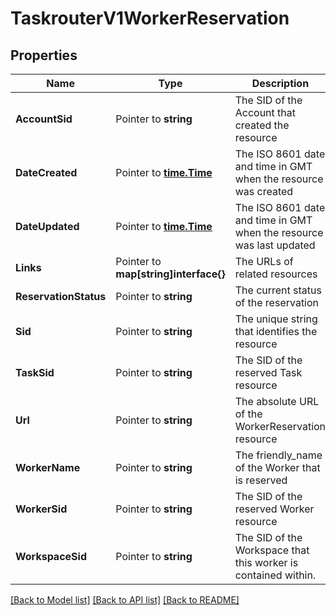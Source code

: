 # TaskrouterV1WorkerReservation

## Properties

Name | Type | Description | Notes
------------ | ------------- | ------------- | -------------
**AccountSid** | Pointer to **string** | The SID of the Account that created the resource |
**DateCreated** | Pointer to [**time.Time**](time.Time.md) | The ISO 8601 date and time in GMT when the resource was created |
**DateUpdated** | Pointer to [**time.Time**](time.Time.md) | The ISO 8601 date and time in GMT when the resource was last updated |
**Links** | Pointer to **map[string]interface{}** | The URLs of related resources |
**ReservationStatus** | Pointer to **string** | The current status of the reservation |
**Sid** | Pointer to **string** | The unique string that identifies the resource |
**TaskSid** | Pointer to **string** | The SID of the reserved Task resource |
**Url** | Pointer to **string** | The absolute URL of the WorkerReservation resource |
**WorkerName** | Pointer to **string** | The friendly_name of the Worker that is reserved |
**WorkerSid** | Pointer to **string** | The SID of the reserved Worker resource |
**WorkspaceSid** | Pointer to **string** | The SID of the Workspace that this worker is contained within. |

[[Back to Model list]](../README.md#documentation-for-models) [[Back to API list]](../README.md#documentation-for-api-endpoints) [[Back to README]](../README.md)


